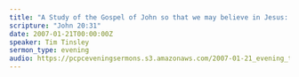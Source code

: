 ```yaml
---
title: "A Study of the Gospel of John so that we may believe in Jesus:  The Reason John Wrote This Gospel"
scripture: "John 20:31"
date: 2007-01-21T00:00:00Z
speaker: Tim Tinsley
sermon_type: evening
audio: https://pcpceveningsermons.s3.amazonaws.com/2007-01-21_evening_tinsley.mp3 
---
```



